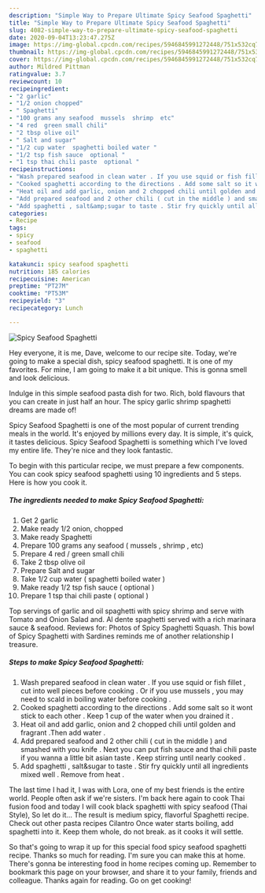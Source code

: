 ```yaml
---
description: "Simple Way to Prepare Ultimate Spicy Seafood Spaghetti"
title: "Simple Way to Prepare Ultimate Spicy Seafood Spaghetti"
slug: 4082-simple-way-to-prepare-ultimate-spicy-seafood-spaghetti
date: 2020-09-04T13:23:47.275Z
image: https://img-global.cpcdn.com/recipes/5946845991272448/751x532cq70/spicy-seafood-spaghetti-recipe-main-photo.jpg
thumbnail: https://img-global.cpcdn.com/recipes/5946845991272448/751x532cq70/spicy-seafood-spaghetti-recipe-main-photo.jpg
cover: https://img-global.cpcdn.com/recipes/5946845991272448/751x532cq70/spicy-seafood-spaghetti-recipe-main-photo.jpg
author: Mildred Pittman
ratingvalue: 3.7
reviewcount: 10
recipeingredient:
- "2 garlic"
- "1/2 onion chopped"
- " Spaghetti"
- "100 grams any seafood  mussels  shrimp  etc"
- "4 red  green small chili"
- "2 tbsp olive oil"
- " Salt and sugar"
- "1/2 cup water  spaghetti boiled water "
- "1/2 tsp fish sauce  optional "
- "1 tsp thai chili paste  optional "
recipeinstructions:
- "Wash prepared seafood in clean water . If you use squid or fish fillet , cut into well pieces before cooking . Or if you use mussels , you may need to scald in boiling water before cooking ."
- "Cooked spaghetti according to the directions . Add some salt so it wont stick to each other . Keep 1 cup of the water when you drained it ."
- "Heat oil and add garlic, onion and 2 chopped chili until golden and fragrant .Then add water ."
- "Add prepared seafood and 2 other chili ( cut in the middle ) and smashed with you knife .   Next you can put fish sauce and thai chili paste if you wanna a little bit asian taste . Keep stirring until nearly cooked ."
- "Add spaghetti , salt&amp;sugar to taste . Stir fry quickly until all ingredients mixed well . Remove from heat ."
categories:
- Recipe
tags:
- spicy
- seafood
- spaghetti

katakunci: spicy seafood spaghetti 
nutrition: 185 calories
recipecuisine: American
preptime: "PT27M"
cooktime: "PT53M"
recipeyield: "3"
recipecategory: Lunch

---
```



![Spicy Seafood Spaghetti](https://img-global.cpcdn.com/recipes/5946845991272448/751x532cq70/spicy-seafood-spaghetti-recipe-main-photo.jpg)

Hey everyone, it is me, Dave, welcome to our recipe site. Today, we're going to make a special dish, spicy seafood spaghetti. It is one of my favorites. For mine, I am going to make it a bit unique. This is gonna smell and look delicious.

Indulge in this simple seafood pasta dish for two. Rich, bold flavours that you can create in just half an hour. The spicy garlic shrimp spaghetti dreams are made of!

Spicy Seafood Spaghetti is one of the most popular of current trending meals in the world. It's enjoyed by millions every day. It is simple, it's quick, it tastes delicious. Spicy Seafood Spaghetti is something which I've loved my entire life. They're nice and they look fantastic.


To begin with this particular recipe, we must prepare a few components. You can cook spicy seafood spaghetti using 10 ingredients and 5 steps. Here is how you cook it.

<!--inarticleads1-->

##### The ingredients needed to make Spicy Seafood Spaghetti:

1. Get 2 garlic
1. Make ready 1/2 onion, chopped
1. Make ready  Spaghetti
1. Prepare 100 grams any seafood ( mussels , shrimp , etc)
1. Prepare 4 red / green small chili
1. Take 2 tbsp olive oil
1. Prepare  Salt and sugar
1. Take 1/2 cup water ( spaghetti boiled water )
1. Make ready 1/2 tsp fish sauce ( optional )
1. Prepare 1 tsp thai chili paste ( optional )


Top servings of garlic and oil spaghetti with spicy shrimp and serve with Tomato and Onion Salad and. Al dente spaghetti served with a rich marinara sauce &amp; seafood. Reviews for: Photos of Spicy Spaghetti Squash. This bowl of Spicy Spaghetti with Sardines reminds me of another relationship I treasure. 

<!--inarticleads2-->

##### Steps to make Spicy Seafood Spaghetti:

1. Wash prepared seafood in clean water . If you use squid or fish fillet , cut into well pieces before cooking . Or if you use mussels , you may need to scald in boiling water before cooking .
1. Cooked spaghetti according to the directions . Add some salt so it wont stick to each other . Keep 1 cup of the water when you drained it .
1. Heat oil and add garlic, onion and 2 chopped chili until golden and fragrant .Then add water .
1. Add prepared seafood and 2 other chili ( cut in the middle ) and smashed with you knife .   Next you can put fish sauce and thai chili paste if you wanna a little bit asian taste . Keep stirring until nearly cooked .
1. Add spaghetti , salt&amp;sugar to taste . Stir fry quickly until all ingredients mixed well . Remove from heat .


The last time I had it, I was with Lora, one of my best friends is the entire world. People often ask if we&#39;re sisters. I&#39;m back here again to cook Thai fusion food and today I will cook black spaghetti with spicy seafood (Thai Style), So let do it… The result is medium spicy, flavorful Spaghetti recipe. Check out other pasta recipes Cilantro Once water starts boiling, add spaghetti into it. Keep them whole, do not break. as it cooks it will settle. 

So that's going to wrap it up for this special food spicy seafood spaghetti recipe. Thanks so much for reading. I'm sure you can make this at home. There's gonna be interesting food in home recipes coming up. Remember to bookmark this page on your browser, and share it to your family, friends and colleague. Thanks again for reading. Go on get cooking!
